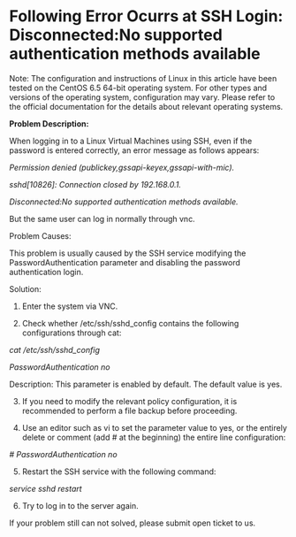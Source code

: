 # Following Error Ocurrs at SSH Login: Disconnected:No supported authentication methods available



Note: The configuration and instructions of Linux in this article have been tested on the CentOS 6.5 64-bit operating system. For other types and versions of the operating system, configuration may vary. Please refer to the official documentation for the details about relevant operating systems.



**Problem Description:**

When logging in to a Linux Virtual Machines using SSH, even if the password is entered correctly, an error message as follows appears:

*Permission denied (publickey,gssapi-keyex,gssapi-with-mic).*

*sshd[10826]: Connection closed by 192.168.0.1.*

*Disconnected:No supported authentication methods available.*

But the same user can log in normally through vnc.



Problem Causes:

This problem is usually caused by the SSH service modifying the PasswordAuthentication parameter and disabling the password authentication login.



Solution:

1. Enter the system via VNC.

2. Check whether /etc/ssh/sshd_config contains the following configurations through cat:


*cat /etc/ssh/sshd_config*

*PasswordAuthentication no*

Description: This parameter is enabled by default. The default value is yes.



3. If you need to modify the relevant policy configuration, it is recommended to perform a file backup before proceeding.

4. Use an editor such as vi to set the parameter value to yes, or the entirely delete or comment (add # at the beginning) the entire line configuration:


*# PasswordAuthentication no*

5. Restart the SSH service with the following command:


*service sshd restart*

6. Try to log in to the server again.



If your problem still can not solved, please submit open ticket to us.
